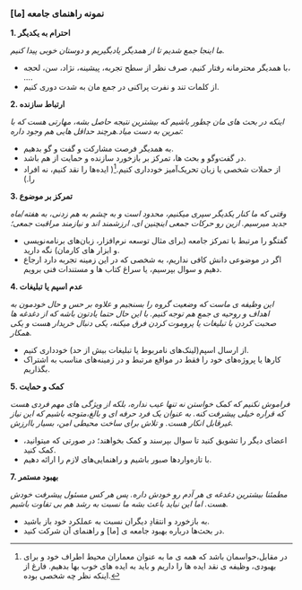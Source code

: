 
### نمونه راهنمای  جامعه [ما]

**1. احترام به یکدیگر** 

*ما اینجا جمع شدیم تا از همدیگر یادبگیریم و دوستان خوبی پیدا کنیم.*

-  با همدیگر محترمانه رفتار کنیم، صرف نظر از سطح تجربه، پیشینه، نژاد، سن، لحجه، ....
- از کلمات تند و نفرت پراکنی در جمع مان به شدت دوری کنیم.

**2. ارتباط سازنده**

*اینکه در بحث های مان چطور باشیم که بیشترین نتیجه حاصل بشه، مهارتی هست که با تمرین به دست میاد.هرچند حداقل هایی هم وجود داره:*

- به همدیگر فرصت مشارکت و گفت و گو بدهیم.
- در گفت‌وگو و بحث ها، تمرکز بر بازخورد سازنده و حمایت از هم باشد.
- از حملات شخصی یا زبان تحریک‌آمیز خودداری کنیم.[^1]( ایده‌ها را نقد کنیم، نه افراد را.)

**3. تمرکز بر موضوع**

*وقتی که ما کنار یکدیگر سپری میکنیم، محدود است و به چشم به هم زدنی، به هفته/ماه جدید میرسیم. ازین رو حرکات جمعی اینچنین ای، ارزشمند اند و نیازمند مراقبت جمعی؛*

- گفتگو را مرتبط با تمرکز جامعه (برای مثال توسعه نرم‌افزار، زبان‌های برنامه‌نویسی و ابزار های کارمان) نگه دارید.
- اگر در موضوعی دانش کافی نداریم، به شخصی که در این زمینه تجربه دارد ارجاع دهیم و سوال بپرسیم، یا سراغ کتاب ها و مستندات فنی برویم.


**4. عدم اسپم یا تبلیغات**

*این وظیفه ی ماست که وضعیت گروه را بسنجیم و علاوه بر حس و حال خودمون به اهداف و روحیه ی جمع هم توجه کنیم.
با این حال حتما یادتون باشه که از دغدغه ها صحبت کردن با تبلیغات یا پروموت کردن فرق میکنه، یکی دنبال خریدار هست و یکی همکار.*

- از ارسال اسپم(لینک‌های نامربوط یا تبلیغات بیش از حد) خودداری کنیم.
- کارها یا پروژه‌های خود را فقط در مواقع مرتبط و در زمینه‌های مناسب به اشتراک بگذاریم.


**5. کمک و حمایت**

*فراموش نکنیم که کمک خواستن نه تنها عیب نداره، بلکه از ویژگی های مهم فردی هست که قراره خیلی پیشرفت کنه. به عنوان یک فرد حرفه ای و بالغ،‌متوجه باشیم که این نیاز غیرقابل انکار هست. و تلاش برای ساخت محیطی امن، بسیار باارزش.*

- اعضای دیگر را تشویق کنید تا سوال بپرسند و کمک بخواهند؛ در صورتی که میتوانید، کمک کنید.
- با تازه‌واردها صبور باشیم و راهنمایی‌های لازم را ارائه دهیم.

**7. بهبود مستمر**

*مطمئنا بیشترین دغدغه ی هر آدم رو خودش داره. پس هر کس مسئول پیشرفت خودش هست. اما این نباید باعث بشه ما نسبت به رشد هم بی تفاوت باشیم.*

- به بازخورد و انتقادِ دیگران نسبت به عملکرد خود باز باشید.
- در بحث‌ها درباره بهبود جامعه ی [ما] و راهنمای آن شرکت کنید.


[^1]: در مقابل،‌حواسمان باشد که همه ی ما به عنوان معماران محیط اطراف خود و برای بهبودی، وظیفه ی نقد ایده ها را داریم و باید به ایده های خوب بها بدهیم. فارغ از اینکه نظر چه شخصی بوده.
	

